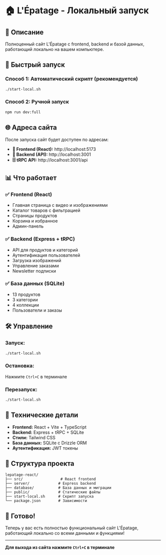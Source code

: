 # 🏠 L'Épatage - Локальный запуск

## 🎯 Описание
Полноценный сайт L'Épatage с frontend, backend и базой данных, работающий локально на вашем компьютере.

## 🚀 Быстрый запуск

### Способ 1: Автоматический скрипт (рекомендуется)
```bash
./start-local.sh
```

### Способ 2: Ручной запуск
```bash
npm run dev:full
```

## 🌐 Адреса сайта

После запуска сайт будет доступен по адресам:

- **📱 Frontend (React):** http://localhost:5173
- **🔧 Backend (API):** http://localhost:3001  
- **🗄️ tRPC API:** http://localhost:3001/api

## 📊 Что работает

### ✅ **Frontend (React)**
- Главная страница с видео и изображениями
- Каталог товаров с фильтрацией
- Страницы продуктов
- Корзина и избранное
- Админ-панель

### ✅ **Backend (Express + tRPC)**
- API для продуктов и категорий
- Аутентификация пользователей
- Загрузка изображений
- Управление заказами
- Newsletter подписки

### ✅ **База данных (SQLite)**
- 13 продуктов
- 3 категории
- 4 коллекции
- Пользователи и заказы

## 🛠️ Управление

### **Запуск:**
```bash
./start-local.sh
```

### **Остановка:**
Нажмите `Ctrl+C` в терминале

### **Перезапуск:**
```bash
./start-local.sh
```

## 🔧 Технические детали

- **Frontend:** React + Vite + TypeScript
- **Backend:** Express + tRPC + SQLite
- **Стили:** Tailwind CSS
- **База данных:** SQLite с Drizzle ORM
- **Аутентификация:** JWT токены

## 📁 Структура проекта

```
lepatage-react/
├── src/                 # React frontend
├── server/             # Express backend
├── database/           # База данных и миграции
├── public/             # Статические файлы
├── start-local.sh      # Скрипт запуска
└── package.json        # Зависимости
```

## 🎉 Готово!

Теперь у вас есть полностью функциональный сайт L'Épatage, работающий локально со всеми данными и функциями!

---

**Для выхода из сайта нажмите `Ctrl+C` в терминале**
